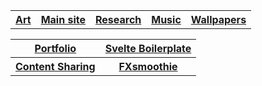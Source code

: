 <table>
  <tr>
    <th><a href="https://teaguehannam.art">Art</a></th>
    <th><a href="https://teaguehannam.com">Main site</a></th>
    <th><a href="https://teaguehannam.info/home">Research</a></th>
    <th><a href="https://react-media-hosting.netlify.app/music">Music</a></th>
    <th><a href="https://react-media-hosting.netlify.app/wallpapers">Wallpapers</a></th>
  </tr>
</table>
<table>
  <tr>
    <th><a href="https://portfolio.teaguehannam.com">Portfolio</a></th>
    <th><a href="https://teague-svelte.netlify.app/">Svelte Boilerplate</a></th>
  <tr>
  </tr>
    <th><a href="https://react-media-hosting.netlify.app/">Content Sharing</a></th>
    <th><a href="https://fxsmoothie.com/">FXsmoothie</a></th>
  </tr>
</table>
